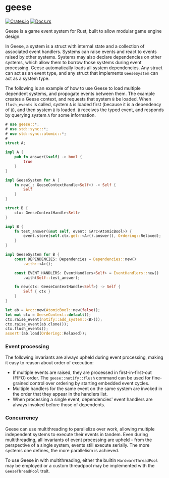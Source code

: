 # geese

[![Crates.io](https://img.shields.io/crates/v/geese.svg)](https://crates.io/crates/geese)
[![Docs.rs](https://docs.rs/geese/badge.svg)](https://docs.rs/geese)

Geese is a game event system for Rust, built to allow modular game engine design.

In Geese, a system is a struct with internal state and a collection of associated
event handlers. Systems can raise events and react to events raised by other
systems. Systems may also declare dependencies on other systems, which allow
them to borrow those systems during event processing. Geese automatically
loads all system dependencies. Any struct can act as an event type, and any struct
that implements `GeeseSystem` can act as a system type.

The following is an example of how to use Geese to load multiple dependent systems,
and propogate events between them. The example creates a Geese context,
and requests that system `B` be loaded. When `flush_events` is called,
system `A` is loaded first (because it is a dependency of `B`), and then
system `B` is loaded. `B` receives the typed event, and responds by querying
system `A` for some information.

```rust
# use geese::*;
# use std::sync::*;
# use std::sync::atomic::*;
#
struct A;

impl A {
    pub fn answer(&self) -> bool {
        true
    }
}

impl GeeseSystem for A {
    fn new(_: GeeseContextHandle<Self>) -> Self {
        Self
    }
}

struct B {
    ctx: GeeseContextHandle<Self>
}

impl B {
    fn test_answer(&mut self, event: &Arc<AtomicBool>) {
        event.store(self.ctx.get::<A>().answer(), Ordering::Relaxed);
    }
}

impl GeeseSystem for B {
    const DEPENDENCIES: Dependencies = Dependencies::new()
        .with::<A>();

    const EVENT_HANDLERS: EventHandlers<Self> = EventHandlers::new()
        .with(Self::test_answer);

    fn new(ctx: GeeseContextHandle<Self>) -> Self {
        Self { ctx }
    }
}

let ab = Arc::new(AtomicBool::new(false));
let mut ctx = GeeseContext::default();
ctx.raise_event(notify::add_system::<B>());
ctx.raise_event(ab.clone());
ctx.flush_events();
assert!(ab.load(Ordering::Relaxed));
```

### Event processing

The following invariants are always upheld during event processing, making it easy to reason about order of execution:

- If multiple events are raised, they are processed in first-in-first-out (FIFO) order. The `geese::notify::flush` command
can be used for fine-grained control over ordering by starting embedded event cycles.
- Multiple handlers for the same event on the same system are invoked in the order that they appear in the handlers list.
- When processing a single event, dependencies' event handlers are always invoked before those of dependents.

### Concurrency

Geese can use multithreading to parallelize over work, allowing multiple independent systems to execute their events in tandem.
Even during multithreading, all invariants of event processing are upheld - from the perspective of a single system, events still
execute serially. The more systems one defines, the more parallelism is achieved.

To use Geese in with multithreading, either the builtin `HardwareThreadPool` may be employed or a custom threadpool may be implemented with the `GeeseThreadPool` trait.